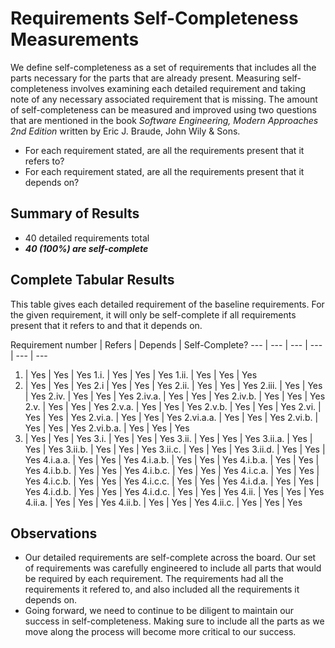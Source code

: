 # Requirements Self-Completeness Measurements

We define self-completeness as a set of requirements that includes all the parts necessary for the parts that are already present. Measuring self-completeness involves examining each detailed requirement and taking note of any necessary associated requirement that is missing. The amount of self-completeness can be measured and improved using two questions that are mentioned in the book *Software Engineering, Modern Approaches 2nd Edition* written by Eric J. Braude, John Wily & Sons. 

* For each requirement stated, are all the requirements present that it refers to?
* For each requirement stated, are all the requirements present that it depends on?


## Summary of Results

* 40 detailed requirements total
* ***40 (100%) are self-complete***

## Complete Tabular Results

This table gives each detailed requirement of the baseline requirements. For the given requirement, it will only be self-complete if all requirements present that it refers to and that it depends on.

Requirement number | Refers | Depends | Self-Complete?
--- | --- | --- | --- | --- | ---
1. | Yes | Yes | Yes
1.i. | Yes | Yes | Yes
1.ii. | Yes | Yes | Yes
2. | Yes | Yes | Yes
2.i | Yes | Yes | Yes
2.ii. | Yes | Yes | Yes
2.iii. | Yes | Yes | Yes
2.iv. | Yes | Yes | Yes
2.iv.a. | Yes | Yes | Yes
2.iv.b. | Yes | Yes | Yes
2.v. | Yes | Yes | Yes
2.v.a. | Yes | Yes | Yes
2.v.b. | Yes | Yes | Yes
2.vi. | Yes | Yes | Yes
2.vi.a. | Yes | Yes | Yes
2.vi.a.a. | Yes | Yes | Yes
2.vi.b. | Yes | Yes | Yes
2.vi.b.a. | Yes | Yes | Yes
3. | Yes | Yes | Yes
3.i. | Yes | Yes | Yes
3.ii. | Yes | Yes | Yes
3.ii.a. | Yes | Yes | Yes
3.ii.b. | Yes | Yes | Yes
3.ii.c. | Yes | Yes | Yes
3.ii.d. | Yes | Yes | Yes
4.i.a.a. | Yes | Yes | Yes
4.i.a.b. | Yes | Yes | Yes
4.i.b.a. | Yes | Yes | Yes
4.i.b.b. | Yes | Yes | Yes
4.i.b.c. | Yes | Yes | Yes
4.i.c.a. | Yes | Yes | Yes
4.i.c.b. | Yes | Yes | Yes
4.i.c.c. | Yes | Yes | Yes
4.i.d.a. | Yes | Yes | Yes
4.i.d.b. | Yes | Yes | Yes
4.i.d.c. | Yes | Yes | Yes
4.ii. | Yes | Yes | Yes
4.ii.a. | Yes | Yes | Yes
4.ii.b. | Yes | Yes | Yes
4.ii.c. | Yes | Yes | Yes


## Observations

* Our detailed requirements are self-complete across the board. Our set of requirements was carefully engineered to include all parts that would be required by each requirement. The requirements had all the requirements it refered to, and also included all the requirements it depends on.  
* Going forward, we need to continue to be diligent to maintain our success in self-completeness. Making sure to include all the parts as we move along the process will become more critical to our success. 
